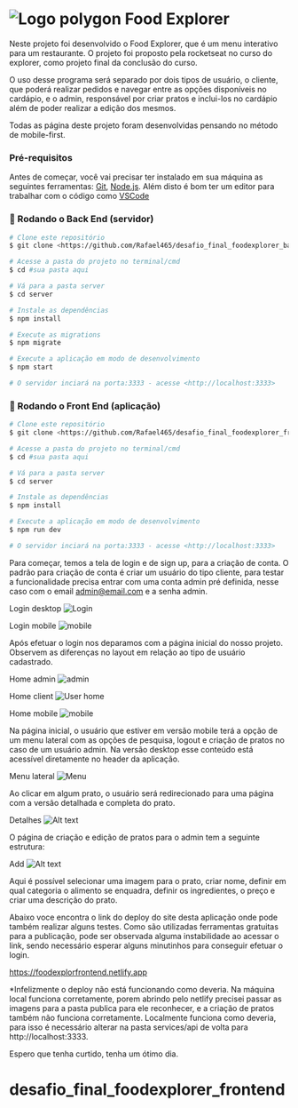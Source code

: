 # ![Logo polygon](public/polygon.png)  Food Explorer


Neste projeto foi desenvolvido o Food Explorer, que é um menu interativo para um restaurante. O projeto foi proposto pela rocketseat no curso do explorer, como projeto final da conclusão do curso.

O uso desse programa será separado por dois tipos de usuário, o cliente,  que poderá realizar pedidos e navegar entre as opções disponíveis no cardápio, e o admin, responsável por criar pratos e inclui-los no cardápio além de poder realizar a edição dos mesmos.

Todas as página deste projeto foram desenvolvidas pensando no método de mobile-first.

### Pré-requisitos

Antes de começar, você vai precisar ter instalado em sua máquina as seguintes ferramentas:
[Git](https://git-scm.com), [Node.js](https://nodejs.org/en/). 
Além disto é bom ter um editor para trabalhar com o código como [VSCode](https://code.visualstudio.com/)

### 🎲 Rodando o Back End (servidor)

```bash
# Clone este repositório
$ git clone <https://github.com/Rafael465/desafio_final_foodexplorer_backend.git>

# Acesse a pasta do projeto no terminal/cmd
$ cd #sua pasta aqui

# Vá para a pasta server
$ cd server

# Instale as dependências
$ npm install

# Execute as migrations
$ npm migrate

# Execute a aplicação em modo de desenvolvimento
$ npm start

# O servidor inciará na porta:3333 - acesse <http://localhost:3333>
```

### 🎲 Rodando o Front End (aplicação)

```bash
# Clone este repositório
$ git clone <https://github.com/Rafael465/desafio_final_foodexplorer_frontend.git>

# Acesse a pasta do projeto no terminal/cmd
$ cd #sua pasta aqui

# Vá para a pasta server
$ cd server

# Instale as dependências
$ npm install

# Execute a aplicação em modo de desenvolvimento
$ npm run dev

# O servidor inciará na porta:3333 - acesse <http://localhost:3333>
```

Para começar, temos a tela de login e de sign up, para a criação de conta. O padrão para criação de conta é criar um usuário do tipo cliente, para testar a funcionalidade precisa entrar com uma conta admin pré definida, nesse caso com o email admin@email.com e a senha admin.

Login desktop
![Login](/src/assets/image.png)   

Login mobile
![mobile](/src/assets/image-1.png)

Após efetuar o login nos deparamos com a página inicial do nosso projeto. Observem as diferenças no layout em relação ao tipo de usuário cadastrado.

Home admin
![admin](/src/assets/image-4.png) 

Home client
![User home](/src/assets/image-3.png)

Home mobile
![mobile](/src/assets/image-5.png) 

Na página inicial, o usuário que estiver em versão mobile terá a opção de um menu lateral com as opções de pesquisa, logout e criação de pratos no caso de um usuário admin. Na versão desktop esse conteúdo está acessível diretamente no header da aplicação.

Menu lateral
![Menu](/src/assets/image-7.png)

Ao clicar em algum prato, o usuário será redirecionado para uma página com a versão detalhada e completa do prato.

Detalhes
![Alt text](/src/assets/image-8.png)

O página de criação e edição de pratos para o admin tem a seguinte estrutura:

Add
![Alt text](/src/assets/image-10.png)

Aqui é possível selecionar uma imagem para o prato, criar nome, definir em qual categoria o alimento se enquadra, definir os ingredientes, o preço e criar uma descrição do prato.

Abaixo voce encontra o link do deploy do site desta aplicação onde pode também realizar alguns testes.
Como são utilizadas ferramentas gratuitas para a publicação, pode ser observada alguma instabilidade ao acessar o link, sendo necessário esperar alguns minutinhos para conseguir efetuar o login.

https://foodexplorfrontend.netlify.app

*Infelizmente o deploy não está funcionando como deveria. Na máquina local funciona corretamente, porem abrindo pelo netlify precisei passar as imagens para a pasta publica para ele reconhecer, e a criação de pratos também não funciona corretamente. Localmente funciona como deveria, para isso é necessário alterar na pasta services/api de volta para http://localhost:3333.

Espero que tenha curtido, tenha um ótimo dia.

# desafio_final_foodexplorer_frontend
